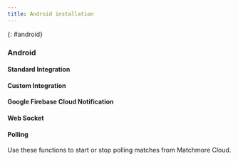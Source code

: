 ```yaml
---
title: Android installation
---
```


{: #android}
### Android
#### Standard Integration
#### Custom Integration
#### Google Firebase Cloud Notification
#### Web Socket
#### Polling
Use these functions to start or stop polling matches from Matchmore Cloud.
